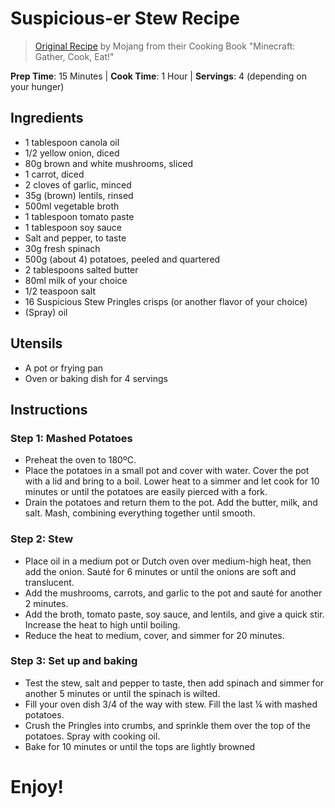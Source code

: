 # Suspicious-er Stew Recipe

> [Original Recipe](https://www.minecraft.net/en-us/article/spookyfest-upon-us) by Mojang from their Cooking Book "Minecraft: Gather, Cook, Eat!"

**Prep Time**: 15 Minutes | **Cook Time**: 1 Hour | **Servings**: 4 (depending on your hunger)

## Ingredients
- 1 tablespoon canola oil
- 1/2 yellow onion, diced
- 80g brown and white mushrooms, sliced
- 1 carrot, diced
- 2 cloves of garlic, minced
- 35g (brown) lentils, rinsed
- 500ml vegetable broth
- 1 tablespoon tomato paste
- 1 tablespoon soy sauce
- Salt and pepper, to taste
- 30g fresh spinach
- 500g (about 4) potatoes, peeled and quartered
- 2 tablespoons salted butter
- 80ml milk of your choice
- 1/2 teaspoon salt
- 16 Suspicious Stew Pringles crisps (or another flavor of your choice)
- (Spray) oil

## Utensils
- A pot or frying pan
- Oven or baking dish for 4 servings
 
## Instructions

### Step 1: Mashed Potatoes
- Preheat the oven to 180ºC.
- Place the potatoes in a small pot and cover with water. Cover the pot with a lid and bring to a boil. Lower heat to a simmer and let cook for 10 minutes or until the potatoes are easily pierced with a fork.
- Drain the potatoes and return them to the pot. Add the butter, milk, and salt. Mash, combining everything together until smooth.

### Step 2: Stew
- Place oil in a medium pot or Dutch oven over medium-high heat, then add the onion. Sauté for 6 minutes or until the onions are soft and translucent.
- Add the mushrooms, carrots, and garlic to the pot and sauté for another 2 minutes.
- Add the broth, tomato paste, soy sauce, and lentils, and give a quick stir. Increase the heat to high until boiling.
- Reduce the heat to medium, cover, and simmer for 20 minutes.

### Step 3: Set up and baking
- Test the stew, salt and pepper to taste, then add spinach and simmer for another 5 minutes or until the spinach is wilted.
- Fill your oven dish 3/4 of the way with stew. Fill the last ¼ with mashed potatoes.
- Crush the Pringles into crumbs, and sprinkle them over the top of the potatoes. Spray with cooking oil.
- Bake for 10 minutes or until the tops are lightly browned

# Enjoy!
